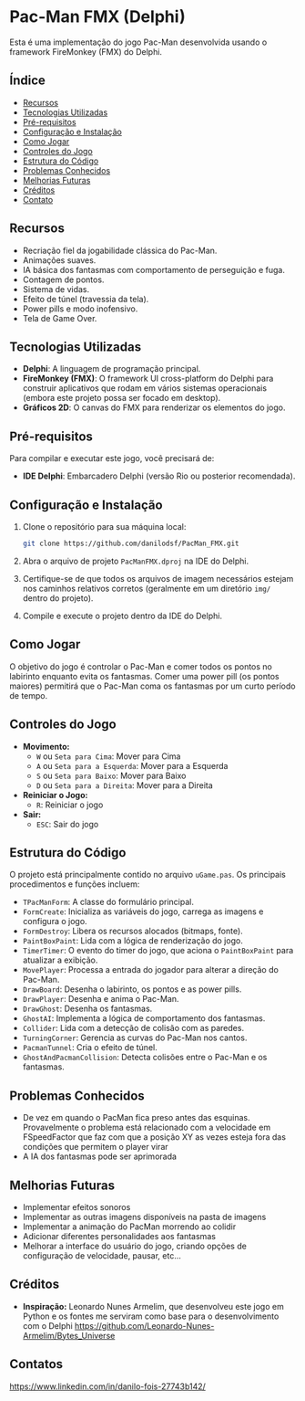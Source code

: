 # Pac-Man FMX (Delphi)

Esta é uma implementação do jogo Pac-Man desenvolvida usando o framework FireMonkey (FMX) do Delphi.



## Índice

* [Recursos](#recursos)
* [Tecnologias Utilizadas](#tecnologias-utilizadas)
* [Pré-requisitos](#pré-requisitos)
* [Configuração e Instalação](#configuração-e-instalação)
* [Como Jogar](#como-jogar)
* [Controles do Jogo](#controles-do-jogo)
* [Estrutura do Código](#estrutura-do-código)
* [Problemas Conhecidos](#problemas-conhecidos)
* [Melhorias Futuras](#melhorias-futuras)
* [Créditos](#créditos)
* [Contato](#contato)

## Recursos <a name="recursos"></a>

* Recriação fiel da jogabilidade clássica do Pac-Man.
* Animações suaves.
* IA básica dos fantasmas com comportamento de perseguição e fuga.
* Contagem de pontos.
* Sistema de vidas.
* Efeito de túnel (travessia da tela).
* Power pills e modo inofensivo.
* Tela de Game Over.

## Tecnologias Utilizadas <a name="tecnologias-utilizadas"></a>

* **Delphi**: A linguagem de programação principal.
* **FireMonkey (FMX)**: O framework UI cross-platform do Delphi para construir aplicativos que rodam em vários sistemas operacionais (embora este projeto possa ser focado em desktop).
* **Gráficos 2D**: O canvas do FMX para renderizar os elementos do jogo.

## Pré-requisitos <a name="pré-requisitos"></a>

Para compilar e executar este jogo, você precisará de:

* **IDE Delphi**: Embarcadero Delphi (versão Rio ou posterior recomendada).

## Configuração e Instalação <a name="configuração-e-instalação"></a>

1.  Clone o repositório para sua máquina local:

    ```bash
    git clone https://github.com/danilodsf/PacMan_FMX.git
    ```
2.  Abra o arquivo de projeto `PacManFMX.dproj` na IDE do Delphi.
3.  Certifique-se de que todos os arquivos de imagem necessários estejam nos caminhos relativos corretos (geralmente em um diretório `img/` dentro do projeto).
4.  Compile e execute o projeto dentro da IDE do Delphi.

## Como Jogar <a name="como-jogar"></a>

O objetivo do jogo é controlar o Pac-Man e comer todos os pontos no labirinto enquanto evita os fantasmas. Comer uma power pill (os pontos maiores) permitirá que o Pac-Man coma os fantasmas por um curto período de tempo.

## Controles do Jogo <a name="controles-do-jogo"></a>

* **Movimento:**
    * `W` ou `Seta para Cima`: Mover para Cima
    * `A` ou `Seta para a Esquerda`: Mover para a Esquerda
    * `S` ou `Seta para Baixo`: Mover para Baixo
    * `D` ou `Seta para a Direita`: Mover para a Direita
* **Reiniciar o Jogo:**
    * `R`: Reiniciar o jogo
* **Sair:**
    * `ESC`: Sair do jogo

## Estrutura do Código <a name="estrutura-do-código"></a>

O projeto está principalmente contido no arquivo `uGame.pas`. Os principais procedimentos e funções incluem:

* `TPacManForm`: A classe do formulário principal.
* `FormCreate`: Inicializa as variáveis do jogo, carrega as imagens e configura o jogo.
* `FormDestroy`: Libera os recursos alocados (bitmaps, fonte).
* `PaintBoxPaint`: Lida com a lógica de renderização do jogo.
* `TimerTimer`: O evento do timer do jogo, que aciona o `PaintBoxPaint` para atualizar a exibição.
* `MovePlayer`: Processa a entrada do jogador para alterar a direção do Pac-Man.
* `DrawBoard`: Desenha o labirinto, os pontos e as power pills.
* `DrawPlayer`: Desenha e anima o Pac-Man.
* `DrawGhost`: Desenha os fantasmas.
* `GhostAI`: Implementa a lógica de comportamento dos fantasmas.
* `Collider`: Lida com a detecção de colisão com as paredes.
* `TurningCorner`: Gerencia as curvas do Pac-Man nos cantos.
* `PacmanTunnel`: Cria o efeito de túnel.
* `GhostAndPacmanCollision`: Detecta colisões entre o Pac-Man e os fantasmas.

## Problemas Conhecidos <a name="problemas-conhecidos"></a>

* De vez em quando o PacMan fica preso antes das esquinas. Provavelmente o problema está relacionado com a velocidade em FSpeedFactor que faz com que a posição XY as vezes esteja fora das condições que permitem o player virar
* A IA dos fantasmas pode ser aprimorada 

## Melhorias Futuras <a name="melhorias-futuras"></a>

* Implementar efeitos sonoros
* Implementar as outras imagens disponíveis na pasta de imagens
* Implementar a animação do PacMan morrendo ao colidir
* Adicionar diferentes personalidades aos fantasmas
* Melhorar a interface do usuário do jogo, criando opções de configuração de velocidade, pausar, etc...

## Créditos <a name="créditos"></a>

* **Inspiração:** Leonardo Nunes Armelim, que desenvolveu este jogo em Python e os fontes me serviram como base para o desenvolvimento com o Delphi
https://github.com/Leonardo-Nunes-Armelim/Bytes_Universe

## Contatos <a name="contato"></a>

https://www.linkedin.com/in/danilo-fois-27743b142/
